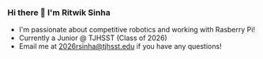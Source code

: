### Hi there 👋 I'm Ritwik Sinha
- I'm passionate about competitive robotics and working with Rasberry Pi! 
- Currently a Junior @ TJHSST (Class of 2026)
- Email me at 2026rsinha@tjhsst.edu if you have any questions!
